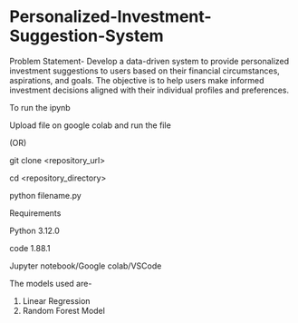 # Personalized-Investment-Suggestion-System

Problem Statement- Develop a data-driven system to provide personalized investment suggestions to users based on their financial circumstances, aspirations, and goals. The objective is to help users make informed investment decisions aligned with their individual profiles and preferences.

To run the ipynb

Upload file on google colab and run the file

(OR)

git clone <repository_url>

cd <repository_directory>

python filename.py

Requirements

Python 3.12.0

code 1.88.1

Jupyter notebook/Google colab/VSCode

The models used are-
1. Linear Regression
2. Random Forest Model
